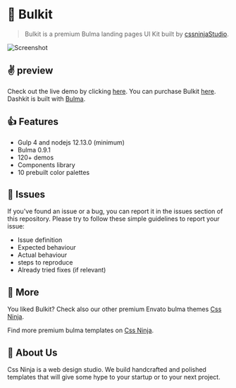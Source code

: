 # 👋 Bulkit
> Bulkit is a premium Bulma landing pages UI Kit built by [cssninjaStudio](https://cssninja.io).

![Screenshot](https://media.cssninja.io/products/bulkit/product.png "Dashkit")

## ✌️ preview

Check out the live demo by clicking [here](https://bulkit.cssninja.io). 
You can purchase Bulkit [here](https://cssninja.io/envato/bulkit). 
Dashkit is built with [Bulma](https://bulma.io).

## 👍 Features

* Gulp 4 and nodejs 12.13.0 (minimum)
* Bulma 0.9.1
* 120+ demos
* Components library
* 10 prebuilt color palettes

## 🍔 Issues

If you've found an issue or a bug, you can report it in the issues section of this repository. Please try to follow these simple guidelines to report your issue:

* Issue definition
* Expected behaviour
* Actual behaviour
* steps to reproduce
* Already tried fixes (if relevant)

## 🎉 More

You liked Bulkit? Check also our other premium Envato bulma themes [Css Ninja](https://themeforest.net/user/cssninjastudio/portfolio).

Find more premium bulma templates on [Css Ninja](https://cssninja.io/category/all).

## 🚀 About Us

Css Ninja is a web design studio. We build handcrafted and polished templates that will give some hype to your startup or to your next project.
